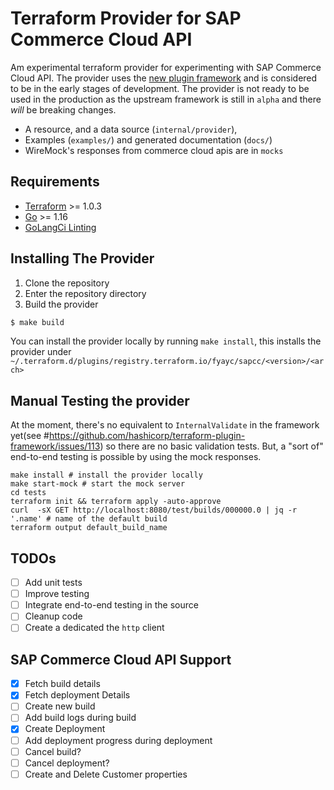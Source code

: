 # Terraform Provider for SAP Commerce Cloud API

Am experimental terraform provider for experimenting with SAP Commerce Cloud API. The provider uses the [new plugin framework](https://github.com/hashicorp/terraform-plugin-framework) and is considered to be in the early stages of development. The provider is not ready to be used in the production as the upstream framework is still in `alpha` and there _will_ be breaking changes.

 - A resource, and a data source (`internal/provider`),
 - Examples (`examples/`) and generated documentation (`docs/`)
 - WireMock's responses from commerce cloud apis are in `mocks` 
 
## Requirements

- [Terraform](https://www.terraform.io/downloads.html) >= 1.0.3
- [Go](https://golang.org/doc/install) >= 1.16
- [GoLangCi Linting](https://golangci-lint.run/usage/install)

## Installing The Provider

1. Clone the repository
1. Enter the repository directory
1. Build the provider 
```sh
$ make build
```

You can install the provider locally by running `make install`, this installs the provider under `~/.terraform.d/plugins/registry.terraform.io/fyayc/sapcc/<version>/<arch>`

## Manual Testing the provider
At the moment, there's no equivalent to `InternalValidate` in the framework yet(see #https://github.com/hashicorp/terraform-plugin-framework/issues/113) so there are no basic validation tests. But, a "sort of" end-to-end testing is possible by using the mock responses.  

```shell
make install # install the provider locally
make start-mock # start the mock server
cd tests
terraform init && terraform apply -auto-approve
curl  -sX GET http://localhost:8080/test/builds/000000.0 | jq -r '.name' # name of the default build
terraform output default_build_name 
```

## TODOs
- [ ] Add unit tests 
- [ ] Improve testing
- [ ] Integrate end-to-end testing in the source
- [ ] Cleanup code
- [ ] Create a dedicated the `http` client 

## SAP Commerce Cloud API Support

- [X] Fetch build details
- [X] Fetch deployment Details
- [ ] Create new build 
- [ ] Add build logs during build
- [X] Create Deployment 
- [ ] Add deployment progress during deployment
- [ ] Cancel build?
- [ ] Cancel deployment?
- [ ] Create and Delete Customer properties
